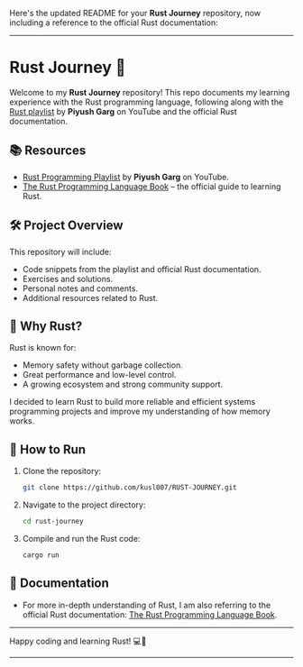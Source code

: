 Here's the updated README for your **Rust Journey** repository, now including a reference to the official Rust documentation:

---

# Rust Journey 🚀

Welcome to my **Rust Journey** repository! This repo documents my learning experience with the Rust programming language, following along with the [Rust playlist](https://www.youtube.com/watch?v=unRhxbFULII&list=PLinedj3B30sA_M0oxCRgFzPzEMX3CSfT5) by **Piyush Garg** on YouTube and the official Rust documentation.

## 📚 Resources
- [Rust Programming Playlist](https://www.youtube.com/watch?v=unRhxbFULII&list=PLinedj3B30sA_M0oxCRgFzPzEMX3CSfT5) by **Piyush Garg** on YouTube.
- [The Rust Programming Language Book](https://doc.rust-lang.org/stable/book/) – the official guide to learning Rust.

## 🛠️ Project Overview

This repository will include:
- Code snippets from the playlist and official Rust documentation.
- Exercises and solutions.
- Personal notes and comments.
- Additional resources related to Rust.

## 🦀 Why Rust?

Rust is known for:
- Memory safety without garbage collection.
- Great performance and low-level control.
- A growing ecosystem and strong community support.

I decided to learn Rust to build more reliable and efficient systems programming projects and improve my understanding of how memory works.

## 🚀 How to Run

1. Clone the repository:
   ```bash
   git clone https://github.com/kusl007/RUST-JOURNEY.git
   ```
2. Navigate to the project directory:
   ```bash
   cd rust-journey
   ```
3. Compile and run the Rust code:
   ```bash
   cargo run
   ```

## 📘 Documentation

- For more in-depth understanding of Rust, I am also referring to the official Rust documentation: [The Rust Programming Language Book](https://doc.rust-lang.org/stable/book/).



---

Happy coding and learning Rust! 💻🦀

---

